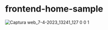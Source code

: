 # frontend-home-sample

![Captura web_7-4-2023_13241_127 0 0 1](https://user-images.githubusercontent.com/99273526/230541307-fe412c29-a741-46df-b492-0d36c8cbe331.jpeg)
